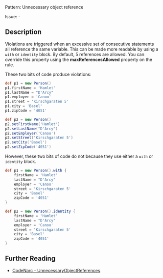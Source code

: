 Pattern: Unnecessary object reference

Issue: -

## Description

Violations are triggered when an excessive set of consecutive statements all reference the same variable. This can be made more readable by using a `with` or `identity` block. By default, 5 references are allowed. You can override this property using the **maxReferencesAllowed** property on the rule.

These two bits of code produce violations:

``` groovy
def p1 = new Person()
p1.firstName = 'Hamlet'
p1.lastName = "D'Arcy"
p1.employer = 'Canoo'
p1.street = 'Kirschgaraten 5'
p1.city = 'Basel'
p1.zipCode = '4051'

def p2 = new Person()
p2.setFirstName('Hamlet')
p2.setLastName("D'Arcy")
p2.setEmployer('Canoo')
p2.setStreet('Kirschgaraten 5')
p2.setCity('Basel')
p2.setZipCode('4051')
```

However, these two bits of code do not because they use either a `with` or `identity` block.

``` groovy
def p1 = new Person().with {
    firstName = 'Hamlet'
    lastName = "D'Arcy"
    employer = 'Canoo'
    street = 'Kirschgaraten 5'
    city = 'Basel'
    zipCode = '4051'
}

def p2 = new Person().identity {
    firstName = 'Hamlet'
    lastName = "D'Arcy"
    employer = 'Canoo'
    street = 'Kirschgaraten 5'
    city = 'Basel'
    zipCode = '4051'
}
```

## Further Reading

* [CodeNarc - UnnecessaryObjectReferences](http://codenarc.sourceforge.net/codenarc-rules-unnecessary.html#UnnecessaryObjectReferences)